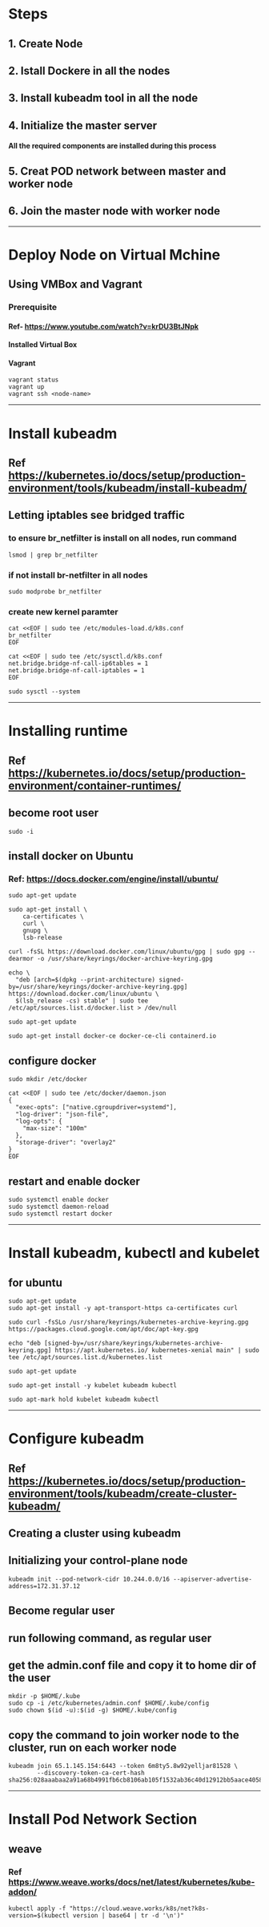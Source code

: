 # Steps
## 1. Create Node
## 2. Istall Dockere in all the nodes
## 3. Install kubeadm tool in all the node
## 4. Initialize the master server
#### All the required components are installed during this process
## 5. Creat POD network between master and worker node
## 6. Join the master node with worker node
*****************************************
# Deploy Node on Virtual Mchine
## Using VMBox and Vagrant
### Prerequisite
#### Ref- https://www.youtube.com/watch?v=krDU3BtJNpk
#### Installed Virtual Box
#### Vagrant
```
vagrant status
vagrant up
vagrant ssh <node-name>
```
**************************************
# Install kubeadm
## Ref https://kubernetes.io/docs/setup/production-environment/tools/kubeadm/install-kubeadm/
## Letting iptables see bridged traffic
### to ensure br_netfilter is install on all nodes, run command
```
lsmod | grep br_netfilter
```
### if not install br-netfilter in all nodes
```
sudo modprobe br_netfilter
```
### create new kernel paramter
```
cat <<EOF | sudo tee /etc/modules-load.d/k8s.conf
br_netfilter
EOF

cat <<EOF | sudo tee /etc/sysctl.d/k8s.conf
net.bridge.bridge-nf-call-ip6tables = 1
net.bridge.bridge-nf-call-iptables = 1
EOF

sudo sysctl --system
```
************************************
# Installing runtime
## Ref https://kubernetes.io/docs/setup/production-environment/container-runtimes/
## become root user
```
sudo -i
```
## install docker on Ubuntu
### Ref: https://docs.docker.com/engine/install/ubuntu/
```
sudo apt-get update

sudo apt-get install \
    ca-certificates \
    curl \
    gnupg \
    lsb-release

curl -fsSL https://download.docker.com/linux/ubuntu/gpg | sudo gpg --dearmor -o /usr/share/keyrings/docker-archive-keyring.gpg

echo \
  "deb [arch=$(dpkg --print-architecture) signed-by=/usr/share/keyrings/docker-archive-keyring.gpg] https://download.docker.com/linux/ubuntu \
  $(lsb_release -cs) stable" | sudo tee /etc/apt/sources.list.d/docker.list > /dev/null

sudo apt-get update

sudo apt-get install docker-ce docker-ce-cli containerd.io
```
## configure docker
```
sudo mkdir /etc/docker

cat <<EOF | sudo tee /etc/docker/daemon.json
{
  "exec-opts": ["native.cgroupdriver=systemd"],
  "log-driver": "json-file",
  "log-opts": {
    "max-size": "100m"
  },
  "storage-driver": "overlay2"
}
EOF
```
## restart and enable docker
```
sudo systemctl enable docker
sudo systemctl daemon-reload
sudo systemctl restart docker
```
***********************************
# Install kubeadm, kubectl and kubelet
## for ubuntu
```
sudo apt-get update
sudo apt-get install -y apt-transport-https ca-certificates curl

sudo curl -fsSLo /usr/share/keyrings/kubernetes-archive-keyring.gpg https://packages.cloud.google.com/apt/doc/apt-key.gpg

echo "deb [signed-by=/usr/share/keyrings/kubernetes-archive-keyring.gpg] https://apt.kubernetes.io/ kubernetes-xenial main" | sudo tee /etc/apt/sources.list.d/kubernetes.list

sudo apt-get update

sudo apt-get install -y kubelet kubeadm kubectl

sudo apt-mark hold kubelet kubeadm kubectl
```
**************************************************
# Configure kubeadm 
## Ref https://kubernetes.io/docs/setup/production-environment/tools/kubeadm/create-cluster-kubeadm/
## Creating a cluster using kubeadm
## Initializing your control-plane node
```
kubeadm init --pod-network-cidr 10.244.0.0/16 --apiserver-advertise-address=172.31.37.12
```
## Become regular user
## run following command, as regular user
## get the admin.conf file and copy it to home dir of the user
```
mkdir -p $HOME/.kube
sudo cp -i /etc/kubernetes/admin.conf $HOME/.kube/config
sudo chown $(id -u):$(id -g) $HOME/.kube/config
```
## copy the command to join worker node to the cluster, run on each worker node
```
kubeadm join 65.1.145.154:6443 --token 6m8ty5.8w92yelljar81528 \
        --discovery-token-ca-cert-hash sha256:028aaabaa2a91a68b4991fb6cb8106ab105f1532ab36c40d12912bb5aace4058
```
**********************************************************
# Install Pod Network Section
## weave
### Ref https://www.weave.works/docs/net/latest/kubernetes/kube-addon/
```
kubectl apply -f "https://cloud.weave.works/k8s/net?k8s-version=$(kubectl version | base64 | tr -d '\n')"
```